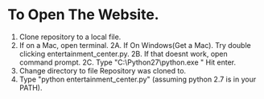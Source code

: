 # To Open The Website.
1. Clone repository to a local file.
2. If on a Mac, open terminal.
2A. If On Windows(Get a Mac). Try double clicking entertainment_center.py.
2B. If that doesnt work, open command prompt.
2C. Type "C:\Python27\python.exe <filename>" Hit enter.
3. Change directory to file Repository was cloned to.
4. Type "python entertainment_center.py" (assuming python 2.7 is in your PATH).
